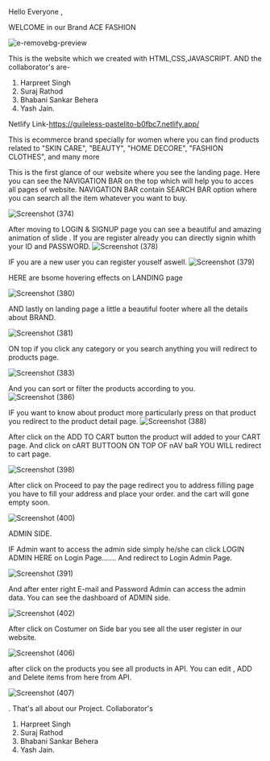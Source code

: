 Hello Everyone ,

WELCOME in our Brand ACE FASHION

![e-removebg-preview](https://user-images.githubusercontent.com/114987574/221412258-04330f72-050a-448e-91af-98ab3ec736ea.png)

This is the website which we created with HTML,CSS,JAVASCRIPT.
AND the collaborator's are-

1) Harpreet Singh
2) Suraj Rathod
3) Bhabani Sankar Behera
4) Yash Jain.

Netlify Link-https://guileless-pastelito-b0fbc7.netlify.app/

This is ecommerce brand specially for women where you can find products related to 
"SKIN CARE",
"BEAUTY",
"HOME DECORE",
"FASHION CLOTHES",
and many more


This is the first glance of our website where you see the landing page.
Here you can see the NAVIGATION BAR on the top which will help you to acces all pages of website.
NAVIGATION BAR contain SEARCH BAR option where you can search all the item whatever you want to buy.

![Screenshot (374)](https://user-images.githubusercontent.com/114987574/221412578-dfda30a8-8412-43ac-8d4f-0fecf11f8328.png)



After moving to LOGIN & SIGNUP page you can see a beautiful and amazing animation of slide .
If you are register already you can directly signin whith your ID and PASSWORD.
![Screenshot (378)](https://user-images.githubusercontent.com/114987574/221412803-1a4dfe22-c0e8-4281-a739-2c5ccaaa79b0.png)

IF you are a new user you can register youself aswell.
![Screenshot (379)](https://user-images.githubusercontent.com/114987574/221412925-4f779ae0-a1c0-4be8-8831-7c8a173bf56a.png)

HERE are bsome hovering effects on LANDING page 

![Screenshot (380)](https://user-images.githubusercontent.com/114987574/221413664-3f9302ee-54d4-4e9c-a0e3-b1b68305afa8.png)

AND lastly on landing page a little a beautiful footer where all the details about BRAND.

![Screenshot (381)](https://user-images.githubusercontent.com/114987574/221413753-c34f8fc2-e83a-451a-8273-fe310c586cd9.png)

ON top if you click any category or you search anything you will redirect to products page.

![Screenshot (383)](https://user-images.githubusercontent.com/114987574/221413955-84ec33d6-b0f7-47a8-85ee-d672e722d3e4.png)
 
And you can sort or filter the products according to you.
![Screenshot (386)](https://user-images.githubusercontent.com/114987574/221414059-690992e5-cbd8-4e7f-a012-730b73b94fd3.png)

IF you want to know about product more particularly press on that product you redirect to the product detail page.
![Screenshot (388)](https://user-images.githubusercontent.com/114987574/221414172-f627b83e-42a8-47ae-ac14-ce2b06a789cc.png)


After click on the ADD TO CART button the product will added to your CART page.
And click on cART BUTTOON ON TOP OF nAV baR YOU WILL redirect to cart page.

![Screenshot (398)](https://user-images.githubusercontent.com/114987574/221475059-b036f94c-1353-48c2-ba87-7fdf631ec850.png)

After click on Proceed to pay the page redirect you to address filling page you have to fill your address and place your order.
and the cart will gone empty soon.

![Screenshot (400)](https://user-images.githubusercontent.com/114987574/221475634-3e3abfd6-c570-4d10-88f2-557bc148d98d.png)


ADMIN SIDE.

IF Admin want to access the admin side simply he/she can click LOGIN ADMIN HERE on Login Page.......
And redirect to Login Admin Page.

![Screenshot (391)](https://user-images.githubusercontent.com/114987574/221415209-f999968f-8623-4d3b-a7e3-0bcd6f956215.png)

And after enter right E-mail and Password Admin can access the admin data.
You can see the dashboard of ADMIN side.

![Screenshot (402)](https://user-images.githubusercontent.com/114987574/221478843-1740b7e1-d673-43b1-8333-54d4dc920006.png)

After click on Costumer on Side bar you see all the user register in our website.

![Screenshot (406)](https://user-images.githubusercontent.com/114987574/221481382-5db755f9-b435-41d3-b7bb-db93f26cafd2.png)

after click on the products you see all products in API.
You can edit , ADD and Delete items from here from API.

![Screenshot (407)](https://user-images.githubusercontent.com/114987574/221481729-a7ff4651-605a-4f13-9d9e-0a9c8fc3a43c.png)

.
That's all about our Project.
Collaborator's
1) Harpreet Singh
2) Suraj Rathod
3) Bhabani Sankar Behera
4) Yash Jain.
